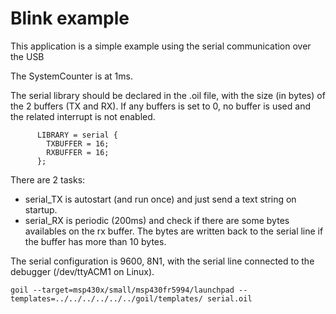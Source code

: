 # Blink example

This application is a simple example using the serial communication over the USB

The SystemCounter is at 1ms.

The serial library should be declared in the .oil file, with the size (in bytes) of the 2 buffers (TX and RX). If any buffers is set to 0, no buffer is used and the related interrupt is not enabled.

```
      LIBRARY = serial {
        TXBUFFER = 16;
        RXBUFFER = 16;
      };
```

There are 2 tasks:
* serial_TX is autostart (and run once) and just send a text string on startup.
* serial_RX is periodic (200ms) and check if there are some bytes availables on the rx buffer.  The bytes are written back to the serial line if the buffer has more than 10 bytes.

The serial configuration is 9600, 8N1, with the serial line connected to the debugger (/dev/ttyACM1 on Linux).

`
goil --target=msp430x/small/msp430fr5994/launchpad --templates=../../../../../../goil/templates/ serial.oil
`
